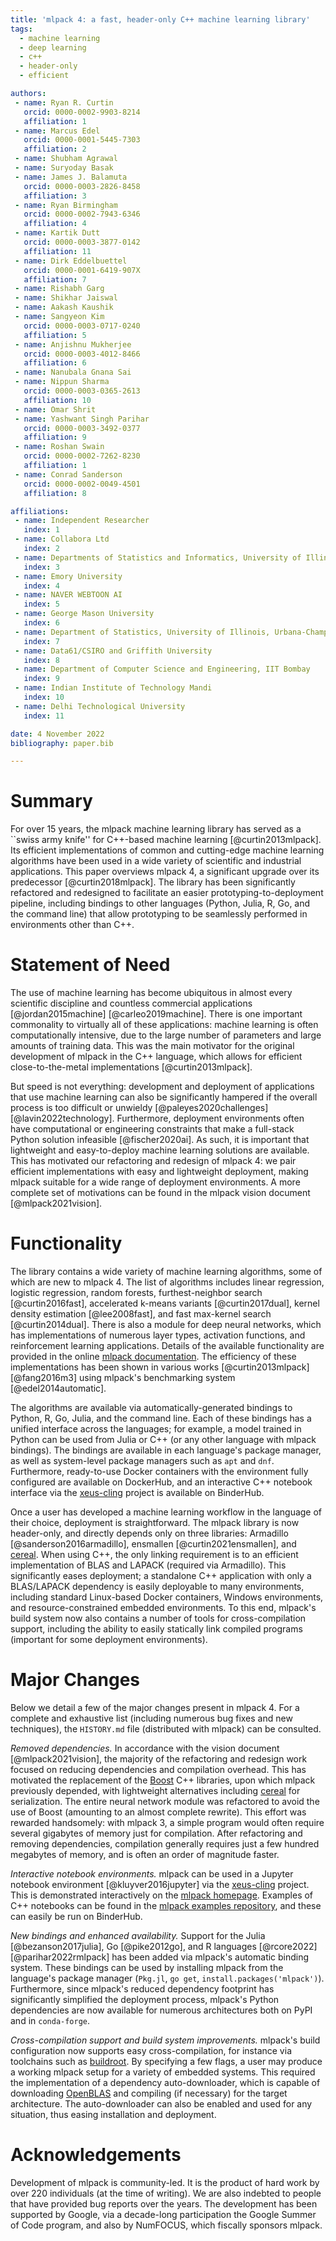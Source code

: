 ```yaml
---
title: 'mlpack 4: a fast, header-only C++ machine learning library'
tags:
  - machine learning
  - deep learning
  - c++
  - header-only
  - efficient

authors:
 - name: Ryan R. Curtin
   orcid: 0000-0002-9903-8214
   affiliation: 1
 - name: Marcus Edel
   orcid: 0000-0001-5445-7303
   affiliation: 2
 - name: Shubham Agrawal
 - name: Suryoday Basak
 - name: James J. Balamuta
   orcid: 0000-0003-2826-8458
   affiliation: 3
 - name: Ryan Birmingham
   orcid: 0000-0002-7943-6346
   affiliation: 4
 - name: Kartik Dutt
   orcid: 0000-0003-3877-0142
   affiliation: 11
 - name: Dirk Eddelbuettel
   orcid: 0000-0001-6419-907X
   affiliation: 7
 - name: Rishabh Garg
 - name: Shikhar Jaiswal
 - name: Aakash Kaushik
 - name: Sangyeon Kim
   orcid: 0000-0003-0717-0240
   affiliation: 5
 - name: Anjishnu Mukherjee
   orcid: 0000-0003-4012-8466
   affiliation: 6
 - name: Nanubala Gnana Sai
 - name: Nippun Sharma
   orcid: 0000-0003-0365-2613
   affiliation: 10
 - name: Omar Shrit
 - name: Yashwant Singh Parihar
   orcid: 0000-0003-3492-0377
   affiliation: 9
 - name: Roshan Swain
   orcid: 0000-0002-7262-8230
   affiliation: 1
 - name: Conrad Sanderson
   orcid: 0000-0002-0049-4501
   affiliation: 8

affiliations:
 - name: Independent Researcher
   index: 1
 - name: Collabora Ltd
   index: 2
 - name: Departments of Statistics and Informatics, University of Illinois, Urbana-Champaign
   index: 3
 - name: Emory University
   index: 4
 - name: NAVER WEBTOON AI
   index: 5
 - name: George Mason University
   index: 6
 - name: Department of Statistics, University of Illinois, Urbana-Champaign
   index: 7
 - name: Data61/CSIRO and Griffith University
   index: 8
 - name: Department of Computer Science and Engineering, IIT Bombay
   index: 9
 - name: Indian Institute of Technology Mandi
   index: 10
 - name: Delhi Technological University
   index: 11

date: 4 November 2022
bibliography: paper.bib

---
```


# Summary

For over 15 years, the mlpack machine learning library has served as a
``swiss army knife'' for C++-based machine learning [@curtin2013mlpack].
Its efficient implementations of common and cutting-edge machine learning
algorithms have been used in a wide variety of scientific and industrial applications.
This paper overviews mlpack 4, a significant upgrade over its predecessor [@curtin2018mlpack].
The library has been significantly refactored and redesigned to facilitate
an easier prototyping-to-deployment pipeline, including bindings to other languages
(Python, Julia, R, Go, and the command line)
that allow prototyping to be seamlessly performed in environments other than C++.

# Statement of Need

The use of machine learning has become ubiquitous in almost every scientific
discipline and countless commercial applications [@jordan2015machine] [@carleo2019machine].
There is one important commonality to virtually all of these applications:
machine learning is often computationally intensive, due to the
large number of parameters and large amounts of training data.
This was the main motivator for the original development of mlpack in the C++
language, which allows for efficient close-to-the-metal implementations [@curtin2013mlpack].

But speed is not everything: development and deployment of applications that use
machine learning can also be significantly hampered if the overall process is
too difficult or unwieldy [@paleyes2020challenges] [@lavin2022technology].
Furthermore, deployment environments often have computational or engineering
constraints that make a full-stack Python solution infeasible [@fischer2020ai].
As such, it is important that lightweight and easy-to-deploy machine learning
solutions are available. This has motivated our refactoring and redesign of
mlpack 4: we pair efficient implementations with easy and lightweight
deployment, making mlpack suitable for a wide range of deployment environments.
A more complete set of motivations can be found in the mlpack vision document
[@mlpack2021vision].

# Functionality

The library contains a wide variety of machine learning algorithms,
some of which are new to mlpack 4.  The list of algorithms includes linear regression,
logistic regression, random forests, furthest-neighbor search [@curtin2016fast],
accelerated k-means variants [@curtin2017dual], kernel density estimation [@lee2008fast],
and fast max-kernel search [@curtin2014dual].  There is also a module for
deep neural networks, which has implementations of numerous layer types,
activation functions, and reinforcement learning applications.
Details of the available functionality are provided in the online
[mlpack documentation](https://www.mlpack.org/docs.html). The efficiency of these
implementations has been shown in various works [@curtin2013mlpack] [@fang2016m3]
using mlpack's benchmarking system [@edel2014automatic].

The algorithms are available via automatically-generated bindings to Python,
R, Go, Julia, and the command line. Each of these bindings has a unified interface
across the languages; for example, a model trained in Python can be used from
Julia or C++ (or any other language with mlpack bindings).  The bindings are
available in each language's package manager, as well as system-level package
managers such as `apt` and `dnf`.  Furthermore, ready-to-use Docker containers
with the environment fully configured are available on DockerHub, and an interactive
C++ notebook interface via the [xeus-cling](https://github.com/QuantStack/xeus-cling)
project is available on BinderHub.

Once a user has developed a machine learning workflow in the language of their
choice, deployment is straightforward.  The mlpack library is now header-only,
and directly depends only on three libraries: Armadillo [@sanderson2016armadillo],
ensmallen [@curtin2021ensmallen], and [cereal](https://github.com/USCILab/cereal).
When using C++, the only linking requirement is to an efficient implementation
of BLAS and LAPACK (required via Armadillo).  This significantly eases deployment;
a standalone C++ application with only a BLAS/LAPACK dependency is easily
deployable to many environments, including standard Linux-based Docker containers,
Windows environments, and resource-constrained embedded environments.
To this end, mlpack's build system now also contains a number of tools for
cross-compilation support, including the ability to easily statically link
compiled programs (important for some deployment environments).

# Major Changes

Below we detail a few of the major changes present in mlpack 4.  For a complete
and exhaustive list (including numerous bug fixes and new techniques), the
`HISTORY.md` file (distributed with mlpack) can be consulted.

*Removed dependencies.*
In accordance with the vision document [@mlpack2021vision], the majority of the
refactoring and redesign work focused on reducing dependencies and compilation overhead.
This has motivated the replacement of the [Boost](https://www.boost.org)
C++ libraries, upon which mlpack previously depended,
with lightweight alternatives including [cereal](https://github.com/USCILab/cereal)
for serialization.  The entire neural network module was refactored to avoid
the use of Boost (amounting to an almost complete rewrite).
This effort was rewarded handsomely: with mlpack 3, a simple program would often
require several gigabytes of memory just for compilation.
After refactoring and removing dependencies, compilation generally requires
just a few hundred megabytes of memory, and is often an order of magnitude faster.

*Interactive notebook environments.*
mlpack can be used in a Jupyter notebook environment [@kluyver2016jupyter]
via the [xeus-cling](https://github.com/QuantStack/xeus-cling) project.
This is demonstrated interactively on the [mlpack homepage](https://www.mlpack.org).
Examples of C++ notebooks can be found in the
[mlpack examples repository](https://github.com/mlpack/examples),
and these can easily be run on BinderHub.

*New bindings and enhanced availability.*
Support for the Julia [@bezanson2017julia], Go [@pike2012go], and R languages
[@rcore2022] [@parihar2022rmlpack] has been added via mlpack's automatic binding
system.  These bindings can be used by installing mlpack from the language's
package manager (`Pkg.jl`, `go get`, `install.packages('mlpack')`).
Furthermore, since mlpack's reduced dependency footprint has significantly
simplified the deployment process, mlpack's Python dependencies are now
available for numerous architectures both on PyPI and in `conda-forge`.

*Cross-compilation support and build system improvements.*
mlpack's build configuration now supports easy cross-compilation, for instance
via toolchains such as [buildroot](https://buildroot.org).  By specifying a few
flags, a user may produce a working mlpack setup for a variety of embedded systems.
This required the implementation of a dependency auto-downloader,
which is capable of downloading [OpenBLAS](https://github.com/xianyi/OpenBLAS)
and compiling (if necessary) for the target architecture.  The auto-downloader
can also be enabled and used for any situation, thus easing installation and
deployment.

# Acknowledgements

Development of mlpack is community-led. It is the product of hard work by
over 220 individuals (at the time of writing). We are also indebted to people
that have provided bug reports over the years.  The development has been supported
by Google, via a decade-long participation the Google Summer of Code program,
and also by NumFOCUS, which fiscally sponsors mlpack.
